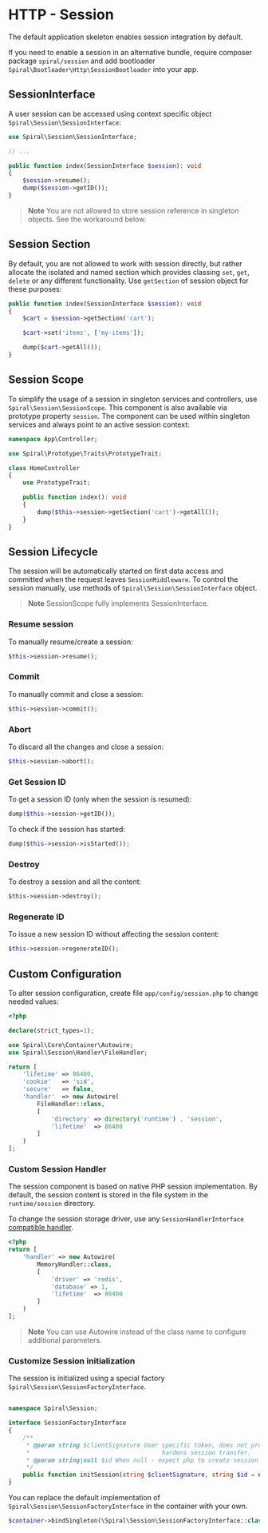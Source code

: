 # HTTP - Session

The default application skeleton enables session integration by default.

If you need to enable a session in an alternative bundle, require composer package `spiral/session` and add
bootloader `Spiral\Bootloader\Http\SessionBootloader` into your app.

## SessionInterface

A user session can be accessed using context specific object `Spiral\Session\SessionInterface`:

```php
use Spiral\Session\SessionInterface;

// ...

public function index(SessionInterface $session): void
{
    $session->resume();
    dump($session->getID());
}
```

> **Note**
> You are not allowed to store session reference in singleton objects. See the workaround below.

## Session Section

By default, you are not allowed to work with session directly, but rather allocate the isolated and named section
which provides classing `set`, `get`, `delete` or any different functionality. Use `getSection` of session object for these
purposes:

```php
public function index(SessionInterface $session): void
{
    $cart = $session->getSection('cart');

    $cart->set('items', ['my-items']);

    dump($cart->getAll());
}
```

## Session Scope

To simplify the usage of a session in singleton services and controllers, use `Spiral\Session\SessionScope`. This
component is also available via prototype property `session`. The component can be used within singleton services and
always point to an active session context:

```php
namespace App\Controller;

use Spiral\Prototype\Traits\PrototypeTrait;

class HomeController
{
    use PrototypeTrait;

    public function index(): void
    {
        dump($this->session->getSection('cart')->getAll());
    }
}
```

## Session Lifecycle

The session will be automatically started on first data access and committed when the request leaves `SessionMiddleware`. To control the session manually, use methods of `Spiral\Session\SessionInterface` object.

> **Note**
> SessionScope fully implements SessionInterface.

### Resume session

To manually resume/create a session:

```php
$this->session->resume();
```

### Commit

To manually commit and close a session:

```php
$this->session->commit();
```

### Abort

To discard all the changes and close a session:

```php
$this->session->abort();
```

### Get Session ID

To get a session ID (only when the session is resumed):

```php
dump($this->session->getID());
```

To check if the session has started:

```php
dump($this->session->isStarted());
```

### Destroy

To destroy a session and all the content:

```php
$this->session->destroy();
``` 

### Regenerate ID

To issue a new session ID without affecting the session content:

```php
$this->session->regenerateID();
```

## Custom Configuration

To alter session configuration, create file `app/config/session.php` to change needed values:

```php
<?php

declare(strict_types=1);

use Spiral\Core\Container\Autowire;
use Spiral\Session\Handler\FileHandler;

return [
    'lifetime' => 86400,
    'cookie'   => 'sid',
    'secure'   => false,
    'handler'  => new Autowire(
        FileHandler::class,
        [
            'directory' => directory('runtime') . 'session',
            'lifetime'  => 86400
        ]
    )
];
```

### Custom Session Handler

The session component is based on native PHP session implementation. By default, the session content is stored in the file system
in the `runtime/session` directory.

To change the session storage driver, use
any `SessionHandlerInterface` [compatible handler](https://www.php.net/manual/en/class.sessionhandlerinterface.php).

```php
<?php
return [
    'handler' => new Autowire(
        MemoryHandler::class,
        [
            'driver' => 'redis',
            'database' => 1,
            'lifetime'  => 86400
        ]
    )
];
```

> **Note**
> You can use Autowire instead of the class name to configure additional parameters.

### Customize Session initialization

The session is initialized using a special factory `Spiral\Session\SessionFactoryInterface`.

```php

namespace Spiral\Session;

interface SessionFactoryInterface
{
    /**
     * @param string $clientSignature User specific token, does not provide full security but
     *                                     hardens session transfer.
     * @param string|null $id When null - expect php to create session automatically.
     */
    public function initSession(string $clientSignature, string $id = null): SessionInterface;
}
```

You can replace the default implementation of `Spiral\Session\SessionFactoryInterface` in the container with your own.

```php
$container->bindSingleton(\Spiral\Session\SessionFactoryInterface::class, CustomSessionFactory::class);
```
